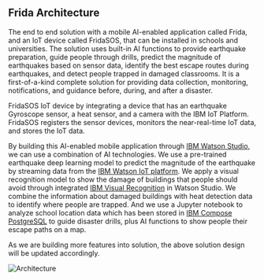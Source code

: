 
## Frida Architecture

The end to end solution with a mobile AI-enabled application called Frida, and an IoT device called FridaSOS, that can be installed in schools and universities. The solution uses built-in AI functions to provide earthquake preparation, guide people through drills, predict the magnitude of earthquakes based on sensor data, identify the best escape routes during earthquakes, and detect people trapped in damaged classrooms. It is a first-of-a-kind complete solution for providing data collection, monitoring, notifications, and guidance before, during, and after a disaster.

FridaSOS IoT device by integrating a device that has an earthquake Gyroscope sensor, a heat sensor, and a camera with the IBM IoT Platform. FridaSOS registers the sensor devices, monitors the near-real-time IoT data, and stores the IoT data. 

By building this AI-enabled mobile application through [IBM Watson Studio](https://www.ibm.com/ca-en/marketplace/watson-studio), we can use a combination of AI technologies. We use a pre-trained earthquake deep learning model to predict the magnitude of the earthquake by streaming data from the [IBM Watson IoT platform](https://www.ibm.com/cloud/watson-iot-platform). We apply a visual recognition model to show the damage of buildings that people should avoid through integrated [IBM Visual Recognition](https://www.ibm.com/watson/services/visual-recognition/) in Watson Studio. We combine the information about damaged buildings with heat detection data to identify where people are trapped. And we use a Jupyter notebook to analyze school location data which has been stored in [IBM Compose PostgreSQL](https://console.bluemix.net/catalog/services/compose-for-postgresql) to guide disaster drills, plus AI functions to show people their escape paths on a map. 

As we are building more features into solution, the above solution design will be updated accordingly. 

![Architecture](https://github.com/IBM/Frida/blob/master/docs/images/Frida_Architecture.png)
